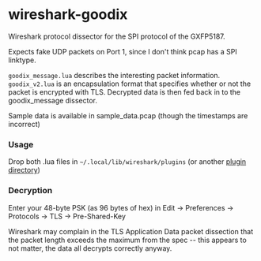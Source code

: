 # wireshark-goodix

Wireshark protocol dissector for the SPI protocol of the GXFP5187.

Expects fake UDP packets on Port 1, since I don't think pcap has a SPI linktype.

`goodix_message.lua` describes the interesting packet information.
`goodix_v2.lua` is an encapsulation format that specifies whether or not the
packet is encrypted with TLS. Decrypted data is then fed back in to the
goodix_message dissector.

Sample data is available in sample_data.pcap (though the timestamps are incorrect)

### Usage

Drop both .lua files in `~/.local/lib/wireshark/plugins` (or another 
[plugin directory](https://www.wireshark.org/docs/wsug_html_chunked/ChPluginFolders.html))

### Decryption

Enter your 48-byte PSK (as 96 bytes of hex) in Edit -> Preferences -> Protocols
-> TLS -> Pre-Shared-Key

Wireshark may complain in the TLS Application Data packet dissection that the
packet length exceeds the maximum from the spec -- this appears to not matter,
the data all decrypts correctly anyway.
